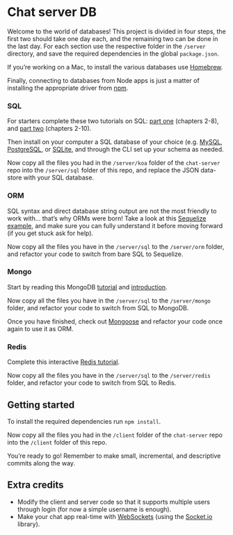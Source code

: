 # Chat server DB

Welcome to the world of databases! This project is divided in four steps, the first two should take one day each, and the remaining two can be done in the last day. For each section use the respective folder in the `/server` directory, and save the required dependencies in the global `package.json`.

If you’re working on a Mac, to install the various databases use [Homebrew](http://brew.sh/).

Finally, connecting to databases from Node apps is just a matter of installing the appropriate driver from [npm](https://www.npmjs.org/).

### SQL

For starters complete these two tutorials on SQL: [part one](http://www.sqlcourse.com/) (chapters 2-8), and [part two](http://www.sqlcourse2.com/) (chapters 2-10).

Then install on your computer a SQL database of your choice (e.g. [MySQL](https://www.mysql.com/), [PostgreSQL](https://www.postgresql.org/), or [SQLite](https://www.sqlite.org/), and through the CLI set up your schema as needed.

Now copy all the files you had in the `/server/koa` folder of the `chat-server` repo into the `/server/sql` folder of this repo, and replace the JSON data-store with your SQL database.

### ORM

SQL syntax and direct database string output are not the most friendly to work with… that’s why ORMs were born! Take a look at this [Sequelize example](https://sequelize.readthedocs.io/en/1.7.0/articles/express/), and make sure you can fully understand it before moving forward (if you get stuck ask for help).

Now copy all the files you have in the `/server/sql` to the `/server/orm` folder, and refactor your code to switch from bare SQL to Sequelize.

### Mongo

Start by reading this MongoDB [tutorial](https://www.tutorialspoint.com/mongodb/) and [introduction](https://scotch.io/tutorials/an-introduction-to-mongodb).

Now copy all the files you have in the `/server/sql` to the `/server/mongo` folder, and refactor your code to switch from SQL to MongoDB.

Once you have finished, check out [Mongoose](http://mongoosejs.com/) and refactor your code once again to use it as ORM.

### Redis

Complete this interactive [Redis tutorial](https://try.redis.io/).

Now copy all the files you have in the `/server/sql` to the `/server/redis` folder, and refactor your code to switch from SQL to Redis.

## Getting started

To install the required dependencies run `npm install`.

Now copy all the files you had in the `/client` folder of the `chat-server` repo into the `/client` folder of this repo.

You’re ready to go! Remember to make small, incremental, and descriptive commits along the way.

## Extra credits

- Modify the client and server code so that it supports multiple users through login (for now a simple username is enough).
- Make your chat app real-time with [WebSockets](https://developer.mozilla.org/en-US/docs/Web/API/WebSockets_API) (using the [Socket.io](http://socket.io/) library).
